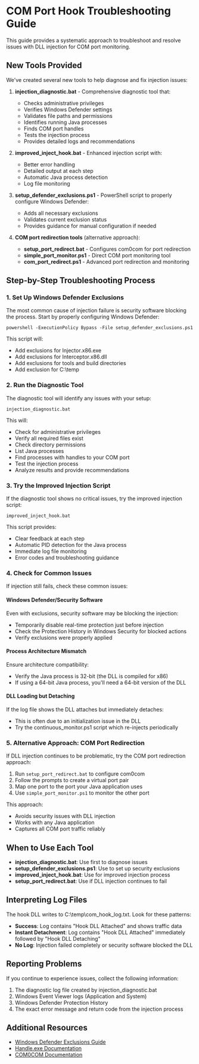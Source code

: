 # COM Port Hook Troubleshooting Guide

This guide provides a systematic approach to troubleshoot and resolve issues with DLL injection for COM port monitoring.

## New Tools Provided

We've created several new tools to help diagnose and fix injection issues:

1. **injection_diagnostic.bat** - Comprehensive diagnostic tool that:
   - Checks administrative privileges
   - Verifies Windows Defender settings
   - Validates file paths and permissions
   - Identifies running Java processes
   - Finds COM port handles
   - Tests the injection process
   - Provides detailed logs and recommendations

2. **improved_inject_hook.bat** - Enhanced injection script with:
   - Better error handling
   - Detailed output at each step
   - Automatic Java process detection
   - Log file monitoring

3. **setup_defender_exclusions.ps1** - PowerShell script to properly configure Windows Defender:
   - Adds all necessary exclusions
   - Validates current exclusion status
   - Provides guidance for manual configuration if needed

4. **COM port redirection tools** (alternative approach):
   - **setup_port_redirect.bat** - Configures com0com for port redirection
   - **simple_port_monitor.ps1** - Direct COM port monitoring tool
   - **com_port_redirect.ps1** - Advanced port redirection and monitoring

## Step-by-Step Troubleshooting Process

### 1. Set Up Windows Defender Exclusions

The most common cause of injection failure is security software blocking the process. Start by properly configuring Windows Defender:

```
powershell -ExecutionPolicy Bypass -File setup_defender_exclusions.ps1
```

This script will:
- Add exclusions for Injector.x86.exe
- Add exclusions for Interceptor.x86.dll
- Add exclusions for tools and build directories
- Add exclusion for C:\temp

### 2. Run the Diagnostic Tool

The diagnostic tool will identify any issues with your setup:

```
injection_diagnostic.bat
```

This will:
- Check for administrative privileges
- Verify all required files exist
- Check directory permissions
- List Java processes
- Find processes with handles to your COM port
- Test the injection process
- Analyze results and provide recommendations

### 3. Try the Improved Injection Script

If the diagnostic tool shows no critical issues, try the improved injection script:

```
improved_inject_hook.bat
```

This script provides:
- Clear feedback at each step
- Automatic PID detection for the Java process
- Immediate log file monitoring
- Error codes and troubleshooting guidance

### 4. Check for Common Issues

If injection still fails, check these common issues:

#### Windows Defender/Security Software

Even with exclusions, security software may be blocking the injection:
- Temporarily disable real-time protection just before injection
- Check the Protection History in Windows Security for blocked actions
- Verify exclusions were properly applied

#### Process Architecture Mismatch

Ensure architecture compatibility:
- Verify the Java process is 32-bit (the DLL is compiled for x86)
- If using a 64-bit Java process, you'll need a 64-bit version of the DLL

#### DLL Loading but Detaching

If the log file shows the DLL attaches but immediately detaches:
- This is often due to an initialization issue in the DLL
- Try the continuous_monitor.ps1 script which re-injects periodically

### 5. Alternative Approach: COM Port Redirection

If DLL injection continues to be problematic, try the COM port redirection approach:

1. Run `setup_port_redirect.bat` to configure com0com 
2. Follow the prompts to create a virtual port pair
3. Map one port to the port your Java application uses
4. Use `simple_port_monitor.ps1` to monitor the other port

This approach:
- Avoids security issues with DLL injection
- Works with any Java application
- Captures all COM port traffic reliably

## When to Use Each Tool

- **injection_diagnostic.bat**: Use first to diagnose issues
- **setup_defender_exclusions.ps1**: Use to set up security exclusions
- **improved_inject_hook.bat**: Use for improved injection process
- **setup_port_redirect.bat**: Use if DLL injection continues to fail

## Interpreting Log Files

The hook DLL writes to C:\temp\com_hook_log.txt. Look for these patterns:

- **Success**: Log contains "Hook DLL Attached" and shows traffic data
- **Instant Detachment**: Log contains "Hook DLL Attached" immediately followed by "Hook DLL Detaching"
- **No Log**: Injection failed completely or security software blocked the DLL

## Reporting Problems

If you continue to experience issues, collect the following information:

1. The diagnostic log file created by injection_diagnostic.bat
2. Windows Event Viewer logs (Application and System)
3. Windows Defender Protection History
4. The exact error message and return code from the injection process

## Additional Resources

- [Windows Defender Exclusions Guide](https://docs.microsoft.com/en-us/microsoft-365/security/defender-endpoint/configure-exclusions-microsoft-defender-antivirus)
- [Handle.exe Documentation](https://docs.microsoft.com/en-us/sysinternals/downloads/handle)
- [COM0COM Documentation](https://sourceforge.net/projects/com0com/) 